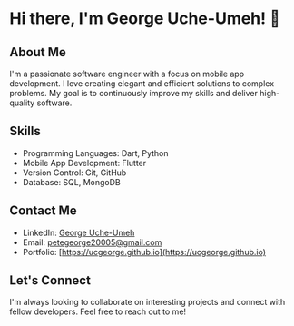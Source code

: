 # Hi there, I'm George Uche-Umeh! 👋

## About Me

I'm a passionate software engineer with a focus on mobile app development. I love creating elegant and efficient solutions to complex problems. My goal is to continuously improve my skills and deliver high-quality software.

## Skills

- Programming Languages: Dart, Python
- Mobile App Development: Flutter
- Version Control: Git, GitHub
- Database: SQL, MongoDB

## Contact Me

- LinkedIn: [George Uche-Umeh](https://www.linkedin.com/in/nullsteps)
- Email: [petegeorge20005@gmail.com](mailto:petegeorge20005@gmail.com)
- Portfolio: [https://ucgeorge.github.io](https://ucgeorge.github.io)

## Let's Connect

I'm always looking to collaborate on interesting projects and connect with fellow developers. Feel free to reach out to me!
